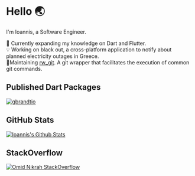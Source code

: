 
# Hello :earth_asia:
I'm Ioannis, a Software Engineer.

:dart: Currently expanding my knowledge on Dart and Flutter.  
:bulb: Working on black out, a cross-platform application to notify about planned electricity outages in Greece.  
:construction_worker:Maintaining [rw_git](https://pub.dev/packages/rw_git). A git wrapper that facilitates the execution of common git commands.

## Published Dart Packages
<a href="https://pub.dev/publishers/pub.gbrandtio.dev/packages">
<p align="left"> <img src="https://img.shields.io/badge/Published-Libraries-0175ca?style=for-the-badge&logo=flutter" alt="gbrandtio" /> </p>
<a/>

## GitHub Stats
[![Ioannis's Github Stats](https://github-readme-stats.vercel.app/api?username=gbrandtio&count_private=true&theme=default&show_icons=true)](https://github.com/felangel)


## StackOverflow
[![Omid Nikrah StackOverflow](https://github-readme-stackoverflow.vercel.app/?userID=6392398&layout=compact&theme=light)](https://stackoverflow.com/users/6392398/ioannis-brant-ioannidis)
